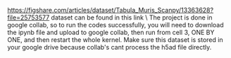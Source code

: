 https://figshare.com/articles/dataset/Tabula_Muris_Scanpy/13363628?file=25753577
dataset can be found in this link
\\
The project is done in google collab, so to run the codes successfully, you will need to download the ipynb file and upload to google collab, then run from cell 3, ONE BY ONE, and then restart the whole kernel. Make sure this dataset
is stored in your google drive because collab's cant process the h5ad file directly. 
